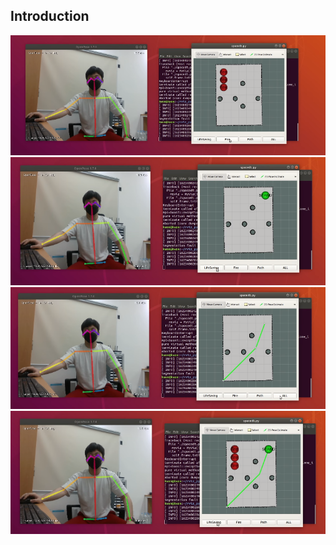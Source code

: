 ## Introduction

![image](./img/fire.png)
![image](./img/human.png)
![image](./img/path.png)
![image](./img/all.png)


